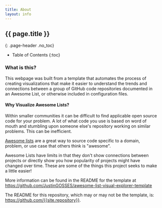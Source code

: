 ```yaml
---
title: About 
layout: info
---
```


## {{ page.title }}
{: .page-header .no_toc}

* Table of Contents
{:toc}

### What is this?
This webpage was built from a template that automates the process of creating visualizations that make it easier to understand the trends and connections between a group of GitHub code repositories documented in an Awesome List, or otherwise included in configuration files.

#### Why Visualize Awesome Lists?

Within smaller communities it can be difficult to find applicable open source code for your problem. A lot of what code you use is based on word of mouth and stumbling upon someone else's repository working on similar problems. This can be inefficient. 

<a href="https://github.com/sindresorhus/awesome">Awesome lists</a> are a great way to source code specific to a domain, problem, or use case that others think is "awesome". 

Awesome Lists have limits in that they don't show connections between projects or directly show you how popularity of projects might have changed over time. These are some of the things this project seeks to make a little easier!

More information can be found in the README for the template at <a href="https://github.com/JustinGOSSES/awesome-list-visual-explorer-template">https://github.com/JustinGOSSES/awesome-list-visual-explorer-template</a>

The README for this repository, which may or may not be the template, is: <a href="https://github.com/{{site.repository}}">https://github.com/{{site.repository}}</a>.
